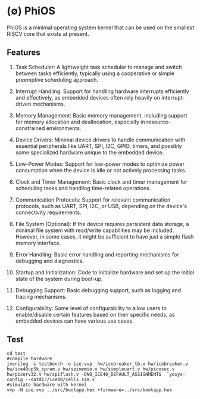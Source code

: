 # (∅) **Phi**OS

PhiOS is a minimal operating system kernel that can be used on the smallest RISCV core that exists at present.

## Features

1. Task Scheduler: A lightweight task scheduler to manage and switch between tasks efficiently, typically using a cooperative or simple preemptive scheduling approach.

2. Interrupt Handling: Support for handling hardware interrupts efficiently and effectively, as embedded devices often rely heavily on interrupt-driven mechanisms.

3. Memory Management: Basic memory management, including support for memory allocation and deallocation, especially in resource-constrained environments.

4. Device Drivers: Minimal device drivers to handle communication with essential peripherals like UART, SPI, I2C, GPIO, timers, and possibly some specialized hardware unique to the embedded device.

5. Low-Power Modes: Support for low-power modes to optimize power consumption when the device is idle or not actively processing tasks.

6. Clock and Timer Management: Basic clock and timer management for scheduling tasks and handling time-related operations.

7. Communication Protocols: Support for relevant communication protocols, such as UART, SPI, I2C, or USB, depending on the device's connectivity requirements.

8. File System (Optional): If the device requires persistent data storage, a minimal file system with read/write capabilities may be included. However, in some cases, it might be sufficient to have just a simple flash memory interface.

9. Error Handling: Basic error handling and reporting mechanisms for debugging and diagnostics.

10. Startup and Initialization: Code to initialize hardware and set up the initial state of the system during boot-up.

11. Debugging Support: Basic debugging support, such as logging and tracing mechanisms.

12. Configurability: Some level of configurability to allow users to enable/disable certain features based on their specific needs, as embedded devices can have various use cases.


## Test

```shell
cd test
#compile hardware
iverilog -s testbench -o ice.vvp  hw/icebreaker_tb.v hw/icebreaker.v hw/ice40up5k_spram.v hw/spimemio.v hw/simpleuart.v hw/picosoc.v hw/picorv32.v hw/spiflash.v -DNO_ICE40_DEFAULT_ASSIGNMENTS  `yosys-config --datdir/ice40/cells_sim.v`
#simulate hardware with kernel
vvp -N ice.vvp ../src/bootapp.hex +firmware=../src/bootapp.hex
```